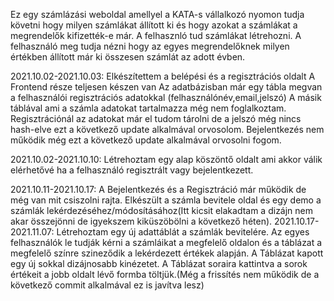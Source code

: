 Ez egy számlázási weboldal amellyel a KATA-s vállalkozó nyomon tudja követni hogy milyen számlákat állított ki és hogy azokat a számlákat a megrendelők kifizették-e már.
A felhasznló tud számlákat létrehozni.
A felhasználó meg tudja nézni hogy az egyes megrendelőknek milyen értékben állított már ki összesen számlát az adott évben.

2021.10.02-2021.10.03:
Elkészítettem a belépési és a regisztrációs oldalt
A Frontend része teljesen készen van
Az adatbázisban már egy tábla megvan a felhasználói regisztrációs adatokkal (felhasználónév,email,jelszó) A másik táblával ami a számla adatokat tartalmazza még nem foglalkoztam.
Regisztrációnál az adatokat már el tudom tárolni de a jelszó még nincs hash-elve ezt a következő update alkalmával orvosolom.
Bejelentkezés nem működik még ezt a következő update alkalmával orvosolni fogom.

2021.10.02-2021.10.10:
Létrehoztam egy alap köszöntő oldalt ami akkor válik elérhetővé ha a felhasználó regisztrált vagy bejelentkezett.

2021.10.11-2021.10.17:
A Bejelentkezés és a Regisztráció már működik de még van mit csiszolni rajta.
Elkészült a számla bevitele oldal és egy demo a számlák lekérdezéséhez/módosításához(Itt kicsit elakadtam a dizájn nem akar összejönni de igyekszem kiküszöbölni a következő héten).
2021.10.17-2021.11.07:
Létrehoztam egy új adattáblát a számlák bevitelére.
Az egyes felhasználók le tudják kérni a számláikat a megfelelő oldalon és a táblázat a megfelelő színre szineződik a lekérdezett értékek alapján.
A Táblázat kapott egy új sokkal dizájnosabb kinézetet.
A Táblázat soraira kattintva a sorok értékeit a jobb oldalt lévő formba töltjük.(Még a frissítés nem működik de a következő commit alkalmával ez is javítva lesz)
